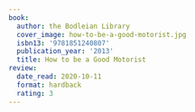```yaml
---
book:
  author: the Bodleian Library
  cover_image: how-to-be-a-good-motorist.jpg
  isbn13: '9781851240807'
  publication_year: '2013'
  title: How to be a Good Motorist
review:
  date_read: 2020-10-11
  format: hardback
  rating: 3
---
```

